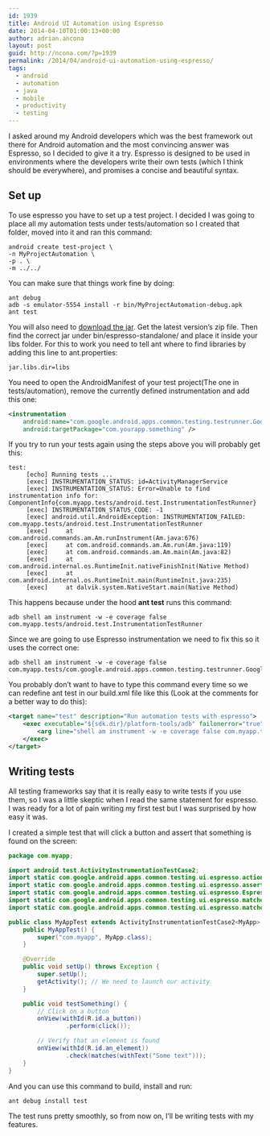 ```yaml
---
id: 1939
title: Android UI Automation using Espresso
date: 2014-04-10T01:00:13+00:00
author: adrian.ancona
layout: post
guid: http://ncona.com/?p=1939
permalink: /2014/04/android-ui-automation-using-espresso/
tags:
  - android
  - automation
  - java
  - mobile
  - productivity
  - testing
---
```

I asked around my Android developers which was the best framework out there for Android automation and the most convincing answer was Espresso, so I decided to give it a try. Espresso is designed to be used in environments where the developers write their own tests (which I think should be everywhere), and promises a concise and beautiful syntax.

## Set up

To use espresso you have to set up a test project. I decided I was going to place all my automation tests under tests/automation so I created that folder, moved into it and ran this command:

```
android create test-project \
-n MyProjectAutomation \
-p . \
-m ../../
```

<!--more-->

You can make sure that things work fine by doing:

```
ant debug
adb -s emulator-5554 install -r bin/MyProjectAutomation-debug.apk
ant test
```

You will also need to [download the jar](https://code.google.com/p/android-test-kit/source/browse/bin/espresso-standalone/ "espresso standalone"). Get the latest version&#8217;s zip file. Then find the correct jar under bin/espresso-standalone/ and place it inside your libs folder. For this to work you need to tell ant where to find libraries by adding this line to ant.properties:

```
jar.libs.dir=libs
```

You need to open the AndroidManifest of your test project(The one in tests/automation), remove the currently defined instrumentation and add this one:


```xml
<instrumentation
    android:name="com.google.android.apps.common.testing.testrunner.GoogleInstrumentationTestRunner"
    android:targetPackage="com.yourapp.something" />
```

If you try to run your tests again using the steps above you will probably get this:

```
test:
     [echo] Running tests ...
     [exec] INSTRUMENTATION_STATUS: id=ActivityManagerService
     [exec] INSTRUMENTATION_STATUS: Error=Unable to find instrumentation info for: ComponentInfo{com.myapp.tests/android.test.InstrumentationTestRunner}
     [exec] INSTRUMENTATION_STATUS_CODE: -1
     [exec] android.util.AndroidException: INSTRUMENTATION_FAILED: com.myapp.tests/android.test.InstrumentationTestRunner
     [exec]     at com.android.commands.am.Am.runInstrument(Am.java:676)
     [exec]     at com.android.commands.am.Am.run(Am.java:119)
     [exec]     at com.android.commands.am.Am.main(Am.java:82)
     [exec]     at com.android.internal.os.RuntimeInit.nativeFinishInit(Native Method)
     [exec]     at com.android.internal.os.RuntimeInit.main(RuntimeInit.java:235)
     [exec]     at dalvik.system.NativeStart.main(Native Method)
```

This happens because under the hood **ant test** runs this command:

```
adb shell am instrument -w -e coverage false com.myapp.tests/android.test.InstrumentationTestRunner
```

Since we are going to use Espresso instrumentation we need to fix this so it uses the correct one:

```
adb shell am instrument -w -e coverage false com.myapp.tests/com.google.android.apps.common.testing.testrunner.GoogleInstrumentationTestRunner
```

You probably don&#8217;t want to have to type this command every time so we can redefine ant test in our build.xml file like this (Look at the comments for a better way to do this):

```xml
<target name="test" description="Run automation tests with espresso">
    <exec executable="${sdk.dir}/platform-tools/adb" failonerror="true">
        <arg line="shell am instrument -w -e coverage false com.myapp.tests/com.google.android.apps.common.testing.testrunner.GoogleInstrumentationTestRunner" />
    </exec>
</target>
```

## Writing tests

All testing frameworks say that it is really easy to write tests if you use them, so I was a little skeptic when I read the same statement for espresso. I was ready for a lot of pain writing my first test but I was surprised by how easy it was.

I created a simple test that will click a button and assert that something is found on the screen:

```java
package com.myapp;

import android.test.ActivityInstrumentationTestCase2;
import static com.google.android.apps.common.testing.ui.espresso.action.ViewActions.click;
import static com.google.android.apps.common.testing.ui.espresso.assertion.ViewAssertions.matches;
import static com.google.android.apps.common.testing.ui.espresso.Espresso.onView;
import static com.google.android.apps.common.testing.ui.espresso.matcher.ViewMatchers.withId;
import static com.google.android.apps.common.testing.ui.espresso.matcher.ViewMatchers.withText;

public class MyAppTest extends ActivityInstrumentationTestCase2<MyApp> {
    public MyAppTest() {
        super("com.myapp", MyApp.class);
    }

    @Override
    public void setUp() throws Exception {
        super.setUp();
        getActivity(); // We need to launch our activity
    }

    public void testSomething() {
        // Click on a button
        onView(withId(R.id.a_button))
                .perform(click());

        // Verify that an element is found
        onView(withId(R.id.an_element))
                .check(matches(withText("Some text")));
    }
}
```

And you can use this command to build, install and run:

```
ant debug install test
```

The test runs pretty smoothly, so from now on, I&#8217;ll be writing tests with my features.
